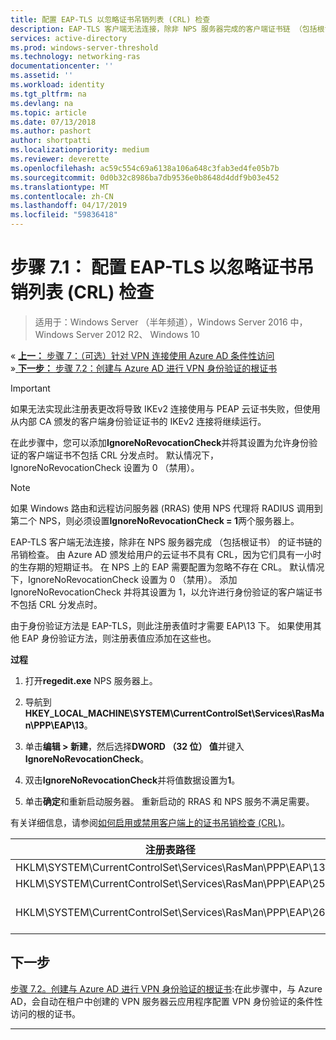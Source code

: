 ```yaml
---
title: 配置 EAP-TLS 以忽略证书吊销列表 (CRL) 检查
description: EAP-TLS 客户端无法连接，除非 NPS 服务器完成的客户端证书链 （包括根证书） 吊销检查并验证已吊销证书。
services: active-directory
ms.prod: windows-server-threshold
ms.technology: networking-ras
documentationcenter: ''
ms.assetid: ''
ms.workload: identity
ms.tgt_pltfrm: na
ms.devlang: na
ms.topic: article
ms.date: 07/13/2018
ms.author: pashort
author: shortpatti
ms.localizationpriority: medium
ms.reviewer: deverette
ms.openlocfilehash: ac59c554c69a6138a106a648c3fab3ed4fe05b7b
ms.sourcegitcommit: 0d0b32c8986ba7db9536e0b8648d4ddf9b03e452
ms.translationtype: MT
ms.contentlocale: zh-CN
ms.lasthandoff: 04/17/2019
ms.locfileid: "59836418"
---
```

# <a name="step-71-configure-eap-tls-to-ignore-certificate-revocation-list-crl-checking"></a>步骤 7.1： 配置 EAP-TLS 以忽略证书吊销列表 (CRL) 检查

>适用于：Windows Server （半年频道），Windows Server 2016 中，Windows Server 2012 R2、 Windows 10

&#171;  [**上一：** 步骤 7：（可选）针对 VPN 连接使用 Azure AD 条件性访问](ad-ca-vpn-connectivity-windows10.md)<br>
&#187;[ **下一步：** 步骤 7.2：创建与 Azure AD 进行 VPN 身份验证的根证书](vpn-create-root-cert-for-vpn-auth-azure-ad.md)

>[!IMPORTANT]
>如果无法实现此注册表更改将导致 IKEv2 连接使用与 PEAP 云证书失败，但使用从内部 CA 颁发的客户端身份验证证书的 IKEv2 连接将继续运行。

在此步骤中，您可以添加**IgnoreNoRevocationCheck**并将其设置为允许身份验证的客户端证书不包括 CRL 分发点时。 默认情况下，IgnoreNoRevocationCheck 设置为 0 （禁用）。

>[!NOTE]
>如果 Windows 路由和远程访问服务器 (RRAS) 使用 NPS 代理将 RADIUS 调用到第二个 NPS，则必须设置**IgnoreNoRevocationCheck = 1**两个服务器上。

EAP-TLS 客户端无法连接，除非在 NPS 服务器完成 （包括根证书） 的证书链的吊销检查。 由 Azure AD 颁发给用户的云证书不具有 CRL，因为它们具有一小时的生存期的短期证书。 在 NPS 上的 EAP 需要配置为忽略不存在 CRL。 默认情况下，IgnoreNoRevocationCheck 设置为 0 （禁用）。 添加 IgnoreNoRevocationCheck 并将其设置为 1，以允许进行身份验证的客户端证书不包括 CRL 分发点时。 

由于身份验证方法是 EAP-TLS，则此注册表值时才需要 EAP\13 下。 如果使用其他 EAP 身份验证方法，则注册表值应添加在这些也。 

**过程**

1. 打开**regedit.exe** NPS 服务器上。

2. 导航到**HKEY_LOCAL_MACHINE\SYSTEM\CurrentControlSet\Services\RasMan\PPP\EAP\13**。

3. 单击**编辑 > 新建**，然后选择**DWORD （32 位） 值**并键入**IgnoreNoRevocationCheck**。

4. 双击**IgnoreNoRevocationCheck**并将值数据设置为**1**。

5. 单击**确定**和重新启动服务器。 重新启动的 RRAS 和 NPS 服务不满足需要。

有关详细信息，请参阅[如何启用或禁用客户端上的证书吊销检查 (CRL)](https://technet.microsoft.com/library/bb680540.aspx)。


|注册表路径  |EAP 扩展  |
|---------|---------|
|HKLM\SYSTEM\CurrentControlSet\Services\RasMan\PPP\EAP\13     |EAP-TLS         |
|HKLM\SYSTEM\CurrentControlSet\Services\RasMan\PPP\EAP\25     |PEAP         |
|HKLM\SYSTEM\CurrentControlSet\Services\RasMan\PPP\EAP\26     |EAP-MSCHAP v2         |

## <a name="next-step"></a>下一步

[步骤 7.2。创建与 Azure AD 进行 VPN 身份验证的根证书](vpn-create-root-cert-for-vpn-auth-azure-ad.md):在此步骤中，与 Azure AD，会自动在租户中创建的 VPN 服务器云应用程序配置 VPN 身份验证的条件性访问的根的证书。 

---